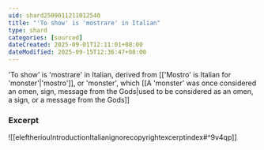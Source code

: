 ```yaml
---
uid: shard2509011211012540
title: "'To show' is 'mostrare' in Italian"
type: shard
categories: [sourced]
dateCreated: 2025-09-01T12:11:01+08:00
dateModified: 2025-09-15T12:36:47+08:00
---
```

'To show' is 'mostrare' in Italian, derived from [['Mostro' is Italian for 'monster'|'mostro']], or 'monster', which [[A 'monster' was once considered an omen, sign, message from the Gods|used to be considered as an omen, a sign, or a message from the Gods]]

### Excerpt
![[eleftheriouIntroductionItalianignorecopyrightexcerptindex#^9v4qp]]